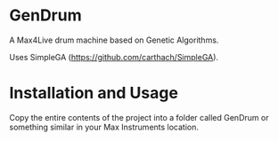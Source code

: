 GenDrum
=======

A Max4Live drum machine based on Genetic Algorithms.

Uses SimpleGA (https://github.com/carthach/SimpleGA). 

Installation and Usage
======================
Copy the entire contents of the project into a folder called GenDrum or something similar in your Max Instruments location.
